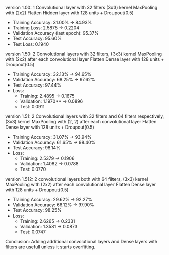 version 1.00:
1 Convolutional layer with 32 filters (3x3) kernel
MaxPooling with (2x2)
Flatten
Hidden layer with 128 units + Droupout(0.5)
- Training Accuracy: 31.00% -> 84.93%
- Training Loss: 2.5875 -> 0.2204
- Validation Accuracy (last epoch): 95.37%
- Test Accuracy: 95.60%
- Test Loss: 0.1940

version 1.50:
2 Convolutional layers with 32 filters, (3x3) kernel
MaxPooling with (2x2) after each convolutional layer
Flatten
Dense layer with 128 units + Droupout(0.5)
- Training Accuracy: 32.13% -> 94.65%
- Validation Accuracy: 68.25% -> 97.62%
- Test Accuracy: 97.44%
- Loss:
    - Training: 2.4895 -> 0.1675
    - Validation: 1.1970** -> 0.0896
    - Test: 0.0911

version 1.51:
2 Convolutional layers with 32 filters and 64 filters respectively, (3x3) kernel
MaxPooling with (2, 2) after each convolutional layer
Flatten
Dense layer with 128 units + Droupout(0.5)
- Training Accuracy: 31.07% -> 93.94%
- Validation Accuracy: 61.65% -> 98.40%
- Test Accuracy: 98.14%
- Loss:
    - Training: 2.5379 -> 0.1906
    - Validation: 1.4082 -> 0.0788
    - Test: 0.0770

version 1.512:
2 convolutional layers both with 64 filters, (3x3) kernel
MaxPooling with (2x2) after each convolutional layer
Flatten
Dense layer with 128 units + Droupout(0.5)
- Training Accuracy: 29.62% -> 92.27%
- Validation Accuracy: 66.12% -> 97.90%
- Test Accuracy: 98.25%
- Loss:
    - Training: 2.6265 -> 0.2331
    - Validation: 1.3581 -> 0.0873
    - Test: 0.0747

Conclusion: Adding additional convolutional layers and Dense layers with filters are usefull unless it starts overfitting.
